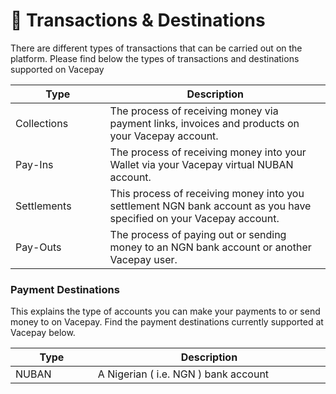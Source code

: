 # 🚀 Transactions & Destinations

There are different types of transactions that can be carried out on the platform. Please find below the types of transactions and destinations supported on Vacepay

<table><thead><tr><th width="180">Type</th><th width="574">Description</th></tr></thead><tbody><tr><td>Collections</td><td>The process of receiving money via payment links, invoices and products on your Vacepay account.</td></tr><tr><td>Pay-Ins</td><td>The process of receiving money into  your Wallet via your Vacepay virtual NUBAN account.</td></tr><tr><td>Settlements</td><td>This process of receiving money into you settlement NGN bank account as you have specified on your Vacepay account.</td></tr><tr><td>Pay-Outs</td><td>The process of paying out or sending money to an NGN bank account or another Vacepay user.</td></tr></tbody></table>

### Payment Destinations

This explains the type of accounts you can make your payments to or send money to on Vacepay. Find the payment destinations currently supported at Vacepay below.

<table><thead><tr><th width="158">Type</th><th width="548">Description</th></tr></thead><tbody><tr><td>NUBAN</td><td>A Nigerian ( i.e. NGN ) bank account</td></tr></tbody></table>
